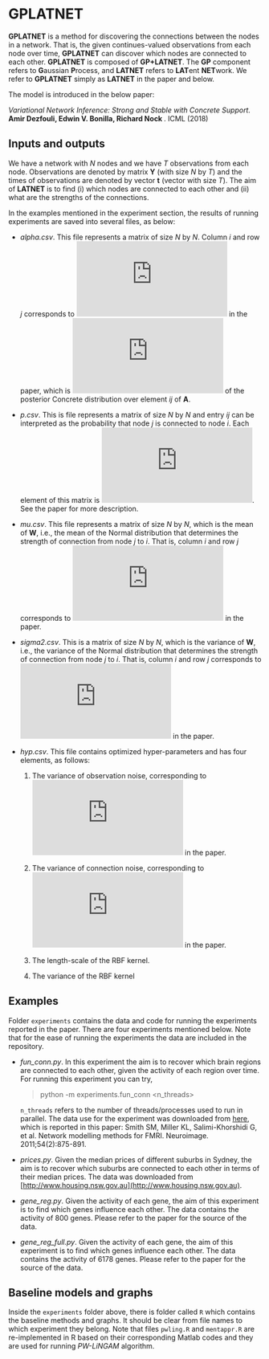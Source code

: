 # GPLATNET

**GPLATNET** is a method for discovering the connections between the nodes in a network. That is, the given
continues-valued observations from each node over time, **GPLATNET** can discover which nodes are
connected to each other.
**GPLATNET** is composed of **GP+LATNET**. The **GP** component refers to **G**aussian **P**rocess, 
and **LATNET** refers 
to **LAT**ent **NET**work. We refer to **GPLATNET** simply as **LATNET** in the paper and below. 
 
The model is introduced in the below paper:

*Variational Network Inference: Strong and Stable with Concrete Support.* 
    <b>Amir Dezfouli, Edwin V. Bonilla, Richard Nock </b>. ICML (2018)


## Inputs and outputs
We have a network with _N_ nodes and we have _T_ observations from each node. 
Observations are denoted by matrix **Y** (with size _N_ by _T_) and the times of observations 
are denoted by vector **t** (vector with size _T_). The aim of **LATNET** is to find (i) which 
nodes are connected
to each other and (ii) what are the strengths of the connections. 

In the examples mentioned in the experiment section, the results of running
experiments are saved into several files, as below:

* _alpha.csv_. This file represents a matrix of size _N_ by _N_.  Column _i_ and 
row _j_ corresponds to ![](http://latex.codecogs.com/svg.latex?%5Calpha_%7Bij%7D) in the paper, which
is ![](http://latex.codecogs.com/svg.latex?%5Calpha) of the posterior Concrete distribution over element _ij_ of **A**. 

* _p.csv_. This is file represents a matrix of size _N_ by _N_ and entry _ij_ can be interpreted
as the probability that node _j_ is connected to node _i_. Each element of this
matrix is ![](http://latex.codecogs.com/svg.latex?%5Calpha_%7Bij%7D%20%2F%20(1%20%2B%20%5Calpha_%7Bij%7D%20)). See the paper for more description.

* _mu.csv_. This file represents a matrix of size _N_ by _N_, which is the mean of **W**, i.e.,
the mean of the Normal distribution that determines the strength of connection from node _j_ to _i_. 
That is, column _i_ and 
row _j_ corresponds to ![](http://latex.codecogs.com/svg.latex?%5Cmu_%7Bij%7D) in the paper.

* _sigma2.csv_. This is a matrix of size _N_ by _N_, which is the variance of **W**, i.e.,
the variance of the Normal distribution that determines the strength of connection from node _j_ to _i_. 
That is, column _i_ and 
row _j_ corresponds to ![](http://latex.codecogs.com/svg.latex?%5Csigma%5E2_%7Bij%7D) in the paper.

* _hyp.csv_. This file contains optimized hyper-parameters and has four elements, as follows:
  1. The variance of observation noise, corresponding to 
  ![](http://latex.codecogs.com/svg.latex?%5Csigma%5E2_y) in the paper.
  
  2. The variance of connection noise, corresponding to 
  ![](http://latex.codecogs.com/svg.latex?%5Csigma%5E2_f) in the paper.
  
  3. The length-scale of the RBF kernel.
  
  4. The variance of the RBF kernel
  

## Examples
Folder ``experiments`` contains the data and code for running the experiments
reported in the paper. There are four experiments mentioned below. Note that for the 
ease of running the experiments the data are included in the repository.

* _fun_conn.py_. In this experiment the aim is to recover which brain regions
are connected to each other, given the activity of each region over time. For 
running this experiment you can try,

    > python -m experiments.fun_conn <n_threads>

    ``n_threads`` refers to the number of threads/processes used 
    to run in parallel. The data use for the experiment 
    was downloaded from [here](http://www.fmrib.ox.ac.uk/datasets/netsim/), which is reported in
    this paper:
    Smith SM, Miller KL, Salimi-Khorshidi G, et al. 
    Network modelling methods for FMRI. Neuroimage. 2011;54(2):875-891.

* _prices.py_. Given the median prices of different suburbs in Sydney, the aim
is to recover which suburbs are connected to each other in terms of their median prices. The data was 
downloaded from [http://www.housing.nsw.gov.au](http://www.housing.nsw.gov.au).

* _gene_reg.py_. Given the activity of each gene, the aim of this experiment is to find which
genes influence each other. The data contains the activity of 800 genes. Please refer to the paper 
for the source of the data.

* _gene_reg_full.py_. Given the activity of each gene, the aim of this experiment is to find which
genes influence each other. The data contains the activity of 6178 genes. Please refer to the paper 
for the source of the data.

## Baseline models and graphs
Inside the ``experiments`` folder above, there is folder called ``R``
which contains the baseline methods and graphs.  It should be clear from
file names to which experiment they belong. Note that files ``pwling.R``
 and ``mentappr.R`` are re-implemented  in R based on their corresponding Matlab codes 
 and they are used for running _PW-LiNGAM_ algorithm. 